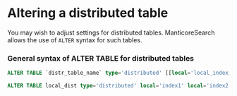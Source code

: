 # Altering a distributed table

<!-- example local_dist -->

You may wish to adjust settings for distributed tables.
ManticoreSearch allows the use of `ALTER` syntax for such tables.


### General syntax of ALTER TABLE for distributed tables

```sql
ALTER TABLE `distr_table_name` type='distributed' [[local='local_index_name'], [agent='host:port:remote_index'] ... ]
```

<!-- intro -->
<!-- request RT mode -->
```sql
ALTER TABLE local_dist type='distributed' local='index1' local='index2' agent='127.0.0.1:9312:remote_index';
```

<!-- end -->
<!-- proofread -->
